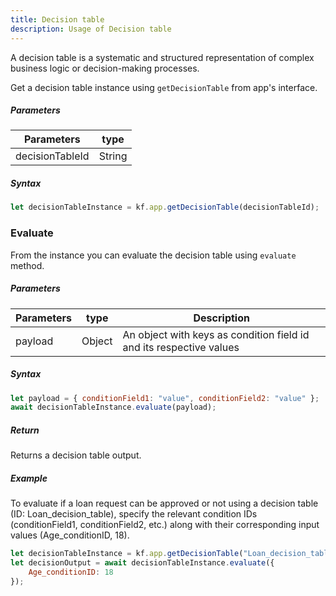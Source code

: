```yaml
---
title: Decision table
description: Usage of Decision table
---
```


A decision table is a systematic and structured representation of complex
business logic or decision-making processes.

Get a decision table instance using `getDecisionTable` from app's interface.

##### Parameters

| Parameters      | type   |
| --------------- | ------ |
| decisionTableId | String |

##### Syntax

```js
let decisionTableInstance = kf.app.getDecisionTable(decisionTableId);
```

### Evaluate

From the instance you can evaluate the decision table using `evaluate`
method.

##### Parameters

| Parameters | type   | Description                                                         |
| ---------- | ------ | ------------------------------------------------------------------- |
| payload    | Object | An object with keys as condition field id and its respective values |

##### Syntax

```js
let payload = { conditionField1: "value", conditionField2: "value" };
await decisionTableInstance.evaluate(payload);
```

##### Return

Returns a decision table output.

##### Example

To evaluate if a loan request can be approved or not using a decision table (ID:
Loan_decision_table), specify the relevant condition IDs (conditionField1,
conditionField2, etc.) along with their corresponding input values
(Age_conditionID, 18).

```js
let decisionTableInstance = kf.app.getDecisionTable("Loan_decision_table");
let decisionOutput = await decisionTableInstance.evaluate({
	Age_conditionID: 18
});
```
